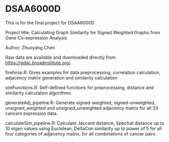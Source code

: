 # DSAA6000D
This is for the final project for DSAA6000D

Project title: Calculating Graph Similarity for Signed Weighted Graphs from Gene Co-expression Analysis

Author: Zhuoyang Chen

Raw data are available and downloaded directly from https://gdac.broadinstitute.org/

firehose.R: Gives examples for data preprocessing, correlation calculation, adjacency matrix generation and similarity calculation

simFunctions.R: Self-defined functions for preprocessing, distance and similarity calculation algorithms

generateAdj_pipeline.R: Generate signed-weighted, signed-unweighted, unsigned_weighted and unsigned_unweighted adjacency matrix for all 33 cancers expression data.

calculateSim_pipeline.R: Calculate Jaccard distance, Spectral distance up to 10 eigen values using Euclidean, DeltaCon similarity up to power of 5 for all four categories of adjacency matrix, for all combinations of cancer pairs
